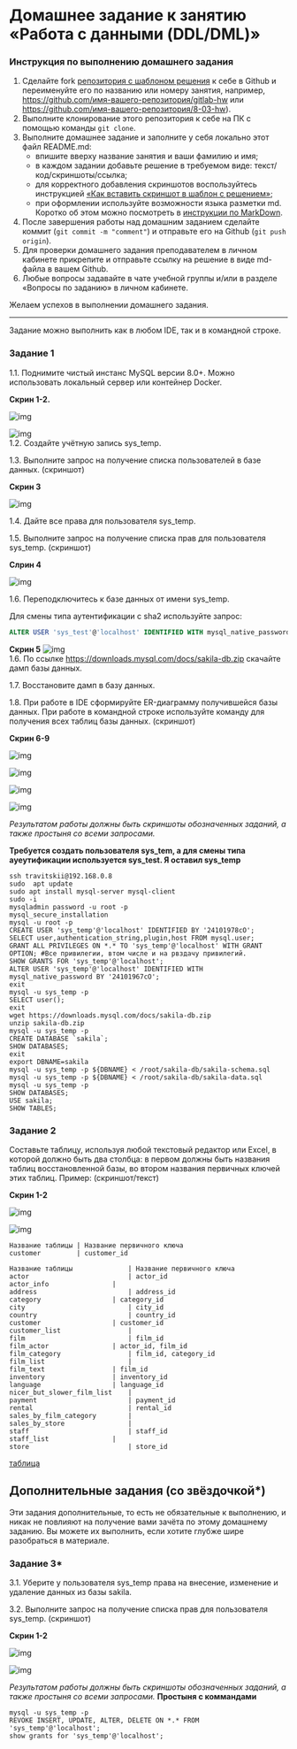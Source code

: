 # Домашнее задание к занятию «Работа с данными (DDL/DML)»

### Инструкция по выполнению домашнего задания

1. Сделайте fork [репозитория c шаблоном решения](https://github.com/netology-code/sys-pattern-homework) к себе в Github и переименуйте его по названию или номеру занятия, например, https://github.com/имя-вашего-репозитория/gitlab-hw или https://github.com/имя-вашего-репозитория/8-03-hw).
2. Выполните клонирование этого репозитория к себе на ПК с помощью команды `git clone`.
3. Выполните домашнее задание и заполните у себя локально этот файл README.md:
   - впишите вверху название занятия и ваши фамилию и имя;
   - в каждом задании добавьте решение в требуемом виде: текст/код/скриншоты/ссылка;
   - для корректного добавления скриншотов воспользуйтесь инструкцией [«Как вставить скриншот в шаблон с решением»](https://github.com/netology-code/sys-pattern-homework/blob/main/screen-instruction.md);
   - при оформлении используйте возможности языка разметки md. Коротко об этом можно посмотреть в [инструкции по MarkDown](https://github.com/netology-code/sys-pattern-homework/blob/main/md-instruction.md).
4. После завершения работы над домашним заданием сделайте коммит (`git commit -m "comment"`) и отправьте его на Github (`git push origin`).
5. Для проверки домашнего задания преподавателем в личном кабинете прикрепите и отправьте ссылку на решение в виде md-файла в вашем Github.
6. Любые вопросы задавайте в чате учебной группы и/или в разделе «Вопросы по заданию» в личном кабинете.

Желаем успехов в выполнении домашнего задания.

---

Задание можно выполнить как в любом IDE, так и в командной строке.

### Задание 1
1.1. Поднимите чистый инстанс MySQL версии 8.0+. Можно использовать локальный сервер или контейнер Docker.

**Скрин 1-2.**

![img](https://github.com/travickiy67/DDL-DML/blob/main/img/img1.1.png)  

![img](https://github.com/travickiy67/DDL-DML/blob/main/img/img1.2.png)  
1.2. Создайте учётную запись sys_temp. 

1.3. Выполните запрос на получение списка пользователей в базе данных. (скриншот)

**Скрин 3**

![img](https://github.com/travickiy67/DDL-DML/blob/main/img/img1.3.png)  

1.4. Дайте все права для пользователя sys_temp. 

1.5. Выполните запрос на получение списка прав для пользователя sys_temp. (скриншот)

**Слрин 4**

![img](https://github.com/travickiy67/DDL-DML/blob/main/img/img1.4.png)  

1.6. Переподключитесь к базе данных от имени sys_temp.

Для смены типа аутентификации с sha2 используйте запрос: 
```sql
ALTER USER 'sys_test'@'localhost' IDENTIFIED WITH mysql_native_password BY 'password';
```
**Скрин 5**
![img](https://github.com/travickiy67/DDL-DML/blob/main/img/img1.5.png)  
1.6. По ссылке https://downloads.mysql.com/docs/sakila-db.zip скачайте дамп базы данных.

1.7. Восстановите дамп в базу данных.

1.8. При работе в IDE сформируйте ER-диаграмму получившейся базы данных. При работе в командной строке используйте команду для получения всех таблиц базы данных. (скриншот)

**Скрин 6-9**  

![img](https://github.com/travickiy67/DDL-DML/blob/main/img/img1.6.png) 

![img](https://github.com/travickiy67/DDL-DML/blob/main/img/img1.7.png)  

![img](https://github.com/travickiy67/DDL-DML/blob/main/img/img1.8.png)   

![img](https://github.com/travickiy67/DDL-DML/blob/main/img/img1.9.png)  

*Результатом работы должны быть скриншоты обозначенных заданий, а также простыня со всеми запросами.*

**Требуется создать пользователя sys_tem, а для смены типа ауеутификации используется sys_test. Я оставил sys_temp**  
```
ssh travitskii@192.168.0.8
sudo  apt update
sudo apt install mysql-server mysql-client
sudo -i
mysqladmin password -u root -p
mysql_secure_installation
mysql -u root -p
CREATE USER 'sys_temp'@'localhost' IDENTIFIED BY '24101978cO';
SELECT user,authentication_string,plugin,host FROM mysql.user;
GRANT ALL PRIVILEGES ON *.* TO 'sys_temp'@'localhost' WITH GRANT OPTION; #Все привилегии, втом числе и на рвздачу привилегий.
SHOW GRANTS FOR 'sys_temp'@'localhost';
ALTER USER 'sys_temp'@'localhost' IDENTIFIED WITH mysql_native_password BY '24101967cO';
exit
mysql -u sys_temp -p
SELECT user();
exit
wget https://downloads.mysql.com/docs/sakila-db.zip
unzip sakila-db.zip
mysql -u sys_temp -p
CREATE DATABASE `sakila`;
SHOW DATABASES;
exit
export DBNAME=sakila
mysql -u sys_temp -p ${DBNAME} < /root/sakila-db/sakila-schema.sql
mysql -u sys_temp -p ${DBNAME} < /root/sakila-db/sakila-data.sql
mysql -u sys_temp -p
SHOW DATABASES;
USE sakila;
SHOW TABLES;
```
### Задание 2
Составьте таблицу, используя любой текстовый редактор или Excel, в которой должно быть два столбца: в первом должны быть названия таблиц восстановленной базы, во втором названия первичных ключей этих таблиц. Пример: (скриншот/текст)

**Скрин 1-2**

![img](https://github.com/travickiy67/DDL-DML/blob/main/img/img2.1.png)   

![img](https://github.com/travickiy67/DDL-DML/blob/main/img/img2.3.png)  
 
```
Название таблицы | Название первичного ключа
customer         | customer_id
```
```
Название таблицы              | Название первичного ключа
actor	                      | actor_id
actor_info	              |
address	                      | address_id
category	              | category_id
city	                      | city_id
country	                      | country_id
customer	              | customer_id
customer_list	              |
film                          | film_id        
film_actor	              | actor_id, film_id
film_category	              | film_id, category_id
film_list                     |
film_text	              | film_id
inventory	              | inventory_id
language	              | language_id 
nicer_but_slower_film_list    |	
payment      	              | payment_id 
rental	                      | rental_id
sales_by_film_category	      |
sales_by_store	              |
staff	                      | staff_id 
staff_list	              |
store	                      | store_id
```
[таблица](https://github.com/travickiy67/DDL-DML/blob/main/files/%D1%82%D0%B0%D0%B1%D0%BB%D0%B8%D1%86%D0%B0.xlsx)  
	
## Дополнительные задания (со звёздочкой*)
Эти задания дополнительные, то есть не обязательные к выполнению, и никак не повлияют на получение вами зачёта по этому домашнему заданию. Вы можете их выполнить, если хотите глубже шире разобраться в материале.

### Задание 3*
3.1. Уберите у пользователя sys_temp права на внесение, изменение и удаление данных из базы sakila.

3.2. Выполните запрос на получение списка прав для пользователя sys_temp. (скриншот)

**Скрин 1-2**

![img](https://github.com/travickiy67/DDL-DML/blob/main/img/img3.1.png)  

![img](https://github.com/travickiy67/DDL-DML/blob/main/img/img3.2.png)  

*Результатом работы должны быть скриншоты обозначенных заданий, а также простыня со всеми запросами.*
**Простыня с коммандами**
```
mysql -u sys_temp -p
REVOKE INSERT, UPDATE, ALTER, DELETE ON *.* FROM 'sys_temp'@'localhost';
show grants for 'sys_temp'@'localhost';
```

